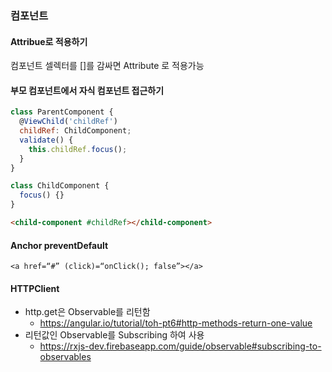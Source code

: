 ### 컴포넌트
#### Attribue로 적용하기
컴포넌트 셀렉터를 []를 감싸면 Attribute 로 적용가능

#### 부모 컴포넌트에서 자식 컴포넌트 접근하기
```js
class ParentComponent {
  @ViewChild('childRef')
  childRef: ChildComponent;
  validate() {
    this.childRef.focus();
  }
}

class ChildComponent {
  focus() {}
}
```
```html
<child-component #childRef></child-component>
```

#### Anchor preventDefault
`<a href=“#” (click)=“onClick(); false”></a>`

#### HTTPClient
- http.get은 Observable를 리턴함
  - https://angular.io/tutorial/toh-pt6#http-methods-return-one-value
- 리턴값인 Observable를 Subscribing 하여 사용
  - https://rxjs-dev.firebaseapp.com/guide/observable#subscribing-to-observables